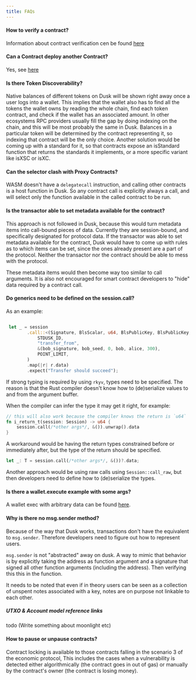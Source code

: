 ```yaml
---
title: FAQs
---
```


#### How to verify a contract?

Information about contract verification cen be found [here](../02-guides/02-compiling#how-to-verify-a-contract)

#### Can a Contract deploy another Contract?

Yes, see [here](/smart-contract/02-guides/03-deploying#let-contracts-deploy-other-contracts)

#### Is there Token Discoverability?

Native balances of different tokens on Dusk will be shown right away once a user logs into a wallet. This implies that the wallet also has to find all the tokens the wallet owns by reading the whole chain, find each token contract, and check if the wallet has an associated amount. In other ecosystems RPC providers usually fill the gap by doing indexing on the chain, and this will be most probably the same in Dusk. Balances in a particular token will be determined by the contract representing it, so indexing that contract will be the only choice. Another solution would be coming up with a standard for it, so that contracts expose an isStandard function that returns the standards it implements, or a more specific variant like isXSC or isXC.

#### Can the selector clash with Proxy Contracts?

WASM doesn't have a `delegatecall` instruction, and calling other contracts is a host function in Dusk. So any contract call is explicitly always a call, and will select only the function available in the called contract to be run.

#### Is the transactor able to set metadata available for the contract?

This approach is not followed in Dusk, because this would turn metadata items into call-bound pieces of data. Currently they are session-bound, and specifically designated for protocol data.
If the transactor was able to set metadata available for the contract, Dusk would have to come up with rules as to which items can be set, since the ones already present are a part of the protocol. Neither the transactor nor the contract should be able to mess with the protocol.

These metadata items would then become way too similar to call arguments. It is also not encouraged for smart contract developers to "hide" data required by a contract call.

#### Do generics need to be defined on the session.call?

As an example:
```rust

 let _ = session
        .call::<(Signature, BlsScalar, u64, BlsPublicKey, BlsPublicKey, u64), ()>(
            STDUSK_ID,
            "transfer_from",
            &(bob_signature, bob_seed, 0, bob, alice, 300),
            POINT_LIMIT,
        )
        .map(|r| r.data)
        .expect("Transfer should succeed");
```

If strong typing is required by using `rkyv`, types need to be specified. The reason is that the Rust compiler doesn't know how to (de)serialize values to and from the argument buffer.

When the compiler can infer the type it may get it right, for example:
```rust
// this will also work because the compiler knows the return is `u64`
fn i_return_t(session: Session) -> u64 {
    session.call(/*other args*/, &()).unwrap().data
}
```

A workaround would be having the return types constrained before or immediately after, but the type of the return should be specified.

```rust
let _: T = session.call(/*other args*/, &())?.data;
```
Another approach would be using raw calls using `Session::call_raw`, but then developers need to define how to (de)serialize the types.

#### Is there a wallet.execute example with some args?

A wallet exec with arbitrary data can be found <a href="https://github.com/dusk-network/rusk/blob/e7d9c9a47400c394e1cd706bd5828dd67445d25c/rusk/tests/services/stake.rs#L218" target="_blank">here</a>.

#### Why is there no msg.sender method?

Because of the way that Dusk works, transactions don't have the equivalent to `msg.sender`. Therefore developers need to figure out how to represent users. 

`msg.sender` is not "abstracted" away on dusk. A way to mimic that behavior is by explicitly taking the address as function argument and a signature that signed all other function arguments (including the address). Then verifying this this in the function.

It needs to be noted that even if in theory users can be seen as a collection of unspent notes associated with a key, notes are on purpose not linkable to each other.

##### UTXO & Account model reference links
todo (Write something about moonlight etc)

#### How to pause or unpause contracts?

Contract locking is available to those contracts falling in the scenario 3 of the economic protocol, This includes the cases when a vulnerability is detected either algorithmically (the contract goes in out of gas) or manually by the contract's owner (the contract is losing money). 
